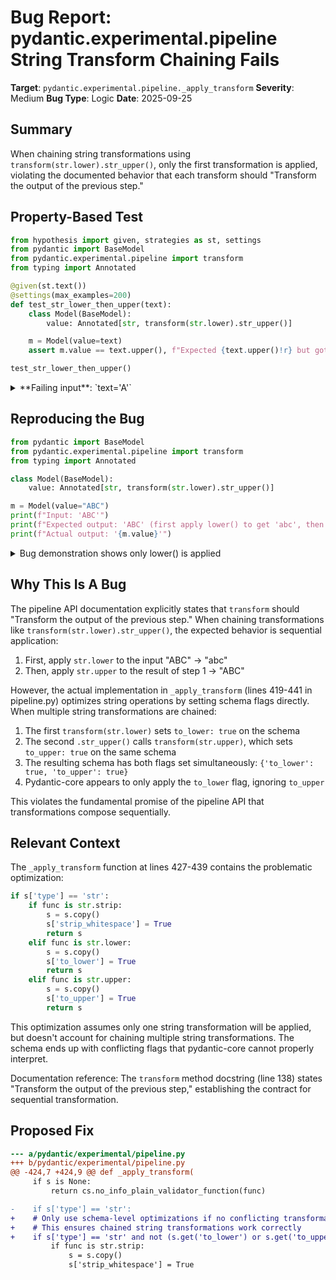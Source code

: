 # Bug Report: pydantic.experimental.pipeline String Transform Chaining Fails

**Target**: `pydantic.experimental.pipeline._apply_transform`
**Severity**: Medium
**Bug Type**: Logic
**Date**: 2025-09-25

## Summary

When chaining string transformations using `transform(str.lower).str_upper()`, only the first transformation is applied, violating the documented behavior that each transform should "Transform the output of the previous step."

## Property-Based Test

```python
from hypothesis import given, strategies as st, settings
from pydantic import BaseModel
from pydantic.experimental.pipeline import transform
from typing import Annotated

@given(st.text())
@settings(max_examples=200)
def test_str_lower_then_upper(text):
    class Model(BaseModel):
        value: Annotated[str, transform(str.lower).str_upper()]

    m = Model(value=text)
    assert m.value == text.upper(), f"Expected {text.upper()!r} but got {m.value!r}"

test_str_lower_then_upper()
```

<details>

<summary>
**Failing input**: `text='A'`
</summary>
```
/home/npc/miniconda/lib/python3.13/site-packages/pydantic/experimental/__init__.py:7: PydanticExperimentalWarning: This module is experimental, its contents are subject to change and deprecation.
  warnings.warn(
Traceback (most recent call last):
  File "/home/npc/pbt/agentic-pbt/worker_/34/hypo.py", line 15, in <module>
    test_str_lower_then_upper()
    ~~~~~~~~~~~~~~~~~~~~~~~~~^^
  File "/home/npc/pbt/agentic-pbt/worker_/34/hypo.py", line 7, in test_str_lower_then_upper
    @settings(max_examples=200)
                   ^^^
  File "/home/npc/miniconda/lib/python3.13/site-packages/hypothesis/core.py", line 2124, in wrapped_test
    raise the_error_hypothesis_found
  File "/home/npc/pbt/agentic-pbt/worker_/34/hypo.py", line 13, in test_str_lower_then_upper
    assert m.value == text.upper(), f"Expected {text.upper()!r} but got {m.value!r}"
           ^^^^^^^^^^^^^^^^^^^^^^^
AssertionError: Expected 'A' but got 'a'
Falsifying example: test_str_lower_then_upper(
    text='A',
)
```
</details>

## Reproducing the Bug

```python
from pydantic import BaseModel
from pydantic.experimental.pipeline import transform
from typing import Annotated

class Model(BaseModel):
    value: Annotated[str, transform(str.lower).str_upper()]

m = Model(value="ABC")
print(f"Input: 'ABC'")
print(f"Expected output: 'ABC' (first apply lower() to get 'abc', then apply upper() to get 'ABC')")
print(f"Actual output: '{m.value}'")
```

<details>

<summary>
Bug demonstration shows only lower() is applied
</summary>
```
/home/npc/miniconda/lib/python3.13/site-packages/pydantic/experimental/__init__.py:7: PydanticExperimentalWarning: This module is experimental, its contents are subject to change and deprecation.
  warnings.warn(
Input: 'ABC'
Expected output: 'ABC' (first apply lower() to get 'abc', then apply upper() to get 'ABC')
Actual output: 'abc'
```
</details>

## Why This Is A Bug

The pipeline API documentation explicitly states that `transform` should "Transform the output of the previous step." When chaining transformations like `transform(str.lower).str_upper()`, the expected behavior is sequential application:

1. First, apply `str.lower` to the input "ABC" → "abc"
2. Then, apply `str.upper` to the result of step 1 → "ABC"

However, the actual implementation in `_apply_transform` (lines 419-441 in pipeline.py) optimizes string operations by setting schema flags directly. When multiple string transformations are chained:

1. The first `transform(str.lower)` sets `to_lower: true` on the schema
2. The second `.str_upper()` calls `transform(str.upper)`, which sets `to_upper: true` on the same schema
3. The resulting schema has both flags set simultaneously: `{'to_lower': true, 'to_upper': true}`
4. Pydantic-core appears to only apply the `to_lower` flag, ignoring `to_upper`

This violates the fundamental promise of the pipeline API that transformations compose sequentially.

## Relevant Context

The `_apply_transform` function at lines 427-439 contains the problematic optimization:

```python
if s['type'] == 'str':
    if func is str.strip:
        s = s.copy()
        s['strip_whitespace'] = True
        return s
    elif func is str.lower:
        s = s.copy()
        s['to_lower'] = True
        return s
    elif func is str.upper:
        s = s.copy()
        s['to_upper'] = True
        return s
```

This optimization assumes only one string transformation will be applied, but doesn't account for chaining multiple string transformations. The schema ends up with conflicting flags that pydantic-core cannot properly interpret.

Documentation reference: The `transform` method docstring (line 138) states "Transform the output of the previous step," establishing the contract for sequential transformation.

## Proposed Fix

```diff
--- a/pydantic/experimental/pipeline.py
+++ b/pydantic/experimental/pipeline.py
@@ -424,7 +424,9 @@ def _apply_transform(
     if s is None:
         return cs.no_info_plain_validator_function(func)

-    if s['type'] == 'str':
+    # Only use schema-level optimizations if no conflicting transformation is already applied
+    # This ensures chained string transformations work correctly
+    if s['type'] == 'str' and not (s.get('to_lower') or s.get('to_upper')):
         if func is str.strip:
             s = s.copy()
             s['strip_whitespace'] = True
```